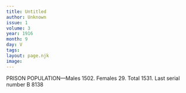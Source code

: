 ```yaml
---
title: Untitled
author: Unknown
issue: 1
volume: 3
year: 1916
month: 9
day: V
tags:
layout: page.njk
image:
---
```

PRISON POPULATION—Males 1502. Females 29. Total 1531. Last serial number B 8138



